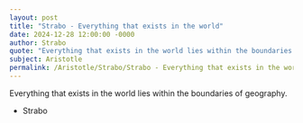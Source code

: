 ```yaml
---
layout: post
title: "Strabo - Everything that exists in the world"
date: 2024-12-28 12:00:00 -0000
author: Strabo
quote: "Everything that exists in the world lies within the boundaries of geography."
subject: Aristotle
permalink: /Aristotle/Strabo/Strabo - Everything that exists in the world
---
```


Everything that exists in the world lies within the boundaries of geography.

- Strabo
